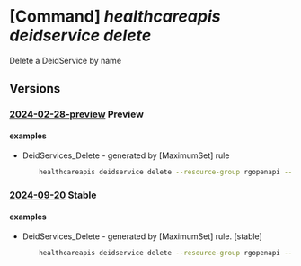 # [Command] _healthcareapis deidservice delete_

Delete a DeidService by name

## Versions

### [2024-02-28-preview](/Resources/mgmt-plane/L3N1YnNjcmlwdGlvbnMve30vcmVzb3VyY2Vncm91cHMve30vcHJvdmlkZXJzL21pY3Jvc29mdC5oZWFsdGhkYXRhYWlzZXJ2aWNlcy9kZWlkc2VydmljZXMve30=/2024-02-28-preview.xml) **Preview**

<!-- mgmt-plane /subscriptions/{}/resourcegroups/{}/providers/microsoft.healthdataaiservices/deidservices/{} 2024-02-28-preview -->

#### examples

- DeidServices_Delete - generated by [MaximumSet] rule
    ```bash
        healthcareapis deidservice delete --resource-group rgopenapi --deid-service-name deidTest
    ```

### [2024-09-20](/Resources/mgmt-plane/L3N1YnNjcmlwdGlvbnMve30vcmVzb3VyY2Vncm91cHMve30vcHJvdmlkZXJzL21pY3Jvc29mdC5oZWFsdGhkYXRhYWlzZXJ2aWNlcy9kZWlkc2VydmljZXMve30=/2024-09-20.xml) **Stable**

<!-- mgmt-plane /subscriptions/{}/resourcegroups/{}/providers/microsoft.healthdataaiservices/deidservices/{} 2024-09-20 -->

#### examples

- DeidServices_Delete - generated by [MaximumSet] rule. [stable]
    ```bash
        healthcareapis deidservice delete --resource-group rgopenapi --deid-service-name deidTest
    ```
